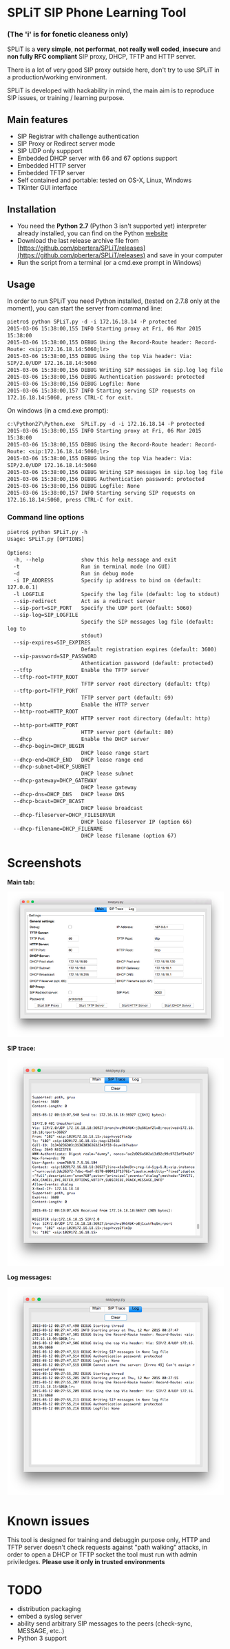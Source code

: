 # SPLiT SIP Phone Learning Tool

### (The 'i' is for fonetic cleaness only)

SPLiT is a **very simple**, **not performat**, **not really well coded**, **insecure** and **non fully RFC compliant** SIP proxy, DHCP, TFTP and HTTP server.

There is a lot of very good SIP proxy outside here, don't try to use SPLiT in a production/working environment.

SPLiT is developed with hackability in mind, the main aim is to reproduce SIP issues, or training / learning purpose.

## Main features

- SIP Registrar with challenge authentication
- SIP Proxy or Redirect server mode
- SIP UDP only suppport
- Embedded DHCP server with 66 and 67 options support
- Embedded HTTP server
- Embedded TFTP server
- Self contained and portable: tested on OS-X, Linux, Windows
- TKinter GUI interface

## Installation

- You need the **Python 2.7** (Python 3 isn't supported yet) interpreter already installed, you can find on the Python [website](http://www.python.org)
- Download the last release archive file from [https://github.com/pbertera/SPLiT/releases](https://github.com/pbertera/SPLiT/releases) and save in your computer
- Run the script from a terminal (or a cmd.exe prompt in Windows)

## Usage

In order to run SPLiT you need Python installed, (tested on 2.7.8 only at the moment), you can start the server from command line:

    pietro$ python SPLiT.py -d -i 172.16.18.14 -P protected
    2015-03-06 15:38:00,155 INFO Starting proxy at Fri, 06 Mar 2015 15:38:00 
    2015-03-06 15:38:00,155 DEBUG Using the Record-Route header: Record-Route: <sip:172.16.18.14:5060;lr>
    2015-03-06 15:38:00,155 DEBUG Using the top Via header: Via: SIP/2.0/UDP 172.16.18.14:5060
    2015-03-06 15:38:00,156 DEBUG Writing SIP messages in sip.log log file
    2015-03-06 15:38:00,156 DEBUG Authentication password: protected
    2015-03-06 15:38:00,156 DEBUG Logfile: None
    2015-03-06 15:38:00,157 INFO Starting serving SIP requests on 172.16.18.14:5060, press CTRL-C for exit.

On windows (in a cmd.exe prompt):

    c:\Python27\Python.exe  SPLiT.py -d -i 172.16.18.14 -P protected
    2015-03-06 15:38:00,155 INFO Starting proxy at Fri, 06 Mar 2015 15:38:00 
    2015-03-06 15:38:00,155 DEBUG Using the Record-Route header: Record-Route: <sip:172.16.18.14:5060;lr>
    2015-03-06 15:38:00,155 DEBUG Using the top Via header: Via: SIP/2.0/UDP 172.16.18.14:5060
    2015-03-06 15:38:00,156 DEBUG Writing SIP messages in sip.log log file
    2015-03-06 15:38:00,156 DEBUG Authentication password: protected
    2015-03-06 15:38:00,156 DEBUG Logfile: None
    2015-03-06 15:38:00,157 INFO Starting serving SIP requests on 172.16.18.14:5060, press CTRL-C for exit.
    
### Command line options

    pietro$ python SPLiT.py -h
    Usage: SPLiT.py [OPTIONS]

    Options:
      -h, --help            show this help message and exit
      -t                    Run in terminal mode (no GUI)
      -d                    Run in debug mode
      -i IP_ADDRESS         Specify ip address to bind on (default: 127.0.0.1)
      -l LOGFILE            Specify the log file (default: log to stdout)
      --sip-redirect        Act as a redirect server
      --sip-port=SIP_PORT   Specify the UDP port (default: 5060)
      --sip-log=SIP_LOGFILE
                            Specify the SIP messages log file (default: log to
                            stdout)
      --sip-expires=SIP_EXPIRES
                            Default registration expires (default: 3600)
      --sip-password=SIP_PASSWORD
                            Athentication password (default: protected)
      --tftp                Enable the TFTP server
      --tftp-root=TFTP_ROOT
                            TFTP server root directory (default: tftp)
      --tftp-port=TFTP_PORT
                            TFTP server port (default: 69)
      --http                Enable the HTTP server
      --http-root=HTTP_ROOT
                            HTTP server root directory (default: http)
      --http-port=HTTP_PORT
                            HTTP server port (default: 80)
      --dhcp                Enable the DHCP server
      --dhcp-begin=DHCP_BEGIN
                            DHCP lease range start
      --dhcp-end=DHCP_END   DHCP lease range end
      --dhcp-subnet=DHCP_SUBNET
                            DHCP lease subnet
      --dhcp-gateway=DHCP_GATEWAY
                            DHCP lease gateway
      --dhcp-dns=DHCP_DNS   DHCP lease DNS
      --dhcp-bcast=DHCP_BCAST
                            DHCP lease broadcast
      --dhcp-fileserver=DHCP_FILESERVER
                            DHCP lease fileserver IP (option 66)
      --dhcp-filename=DHCP_FILENAME
                            DHCP lease filename (option 67)

# Screenshots

**Main tab:**

![Main Tab](docs/main.png)

**SIP trace:**

![SIP Trace Tab](docs/sip_trace.png)

**Log messages:**

![Log messages](docs/logs.png)

# Known issues

This tool is designed for training and debuggin purpose only, HTTP and TFTP server doesn't check requests against "path walking" attacks, in order to open a DHCP or TFTP socket the tool must run with admin priviledges.
**Please use it only in trusted environments**

# TODO

- distribution packaging
- embed a syslog server
- ability send arbitrary SIP messages to the peers (check-sync, MESSAGE, etc..)
- Python 3 support
